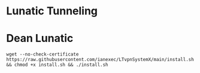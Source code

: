 # Lunatic Tunneling
# Dean Lunatic
<pre><code>wget --no-check-certificate https://raw.githubusercontent.com/ianexec/LTvpnSystemX/main/install.sh && chmod +x install.sh && ./install.sh</code></pre>
